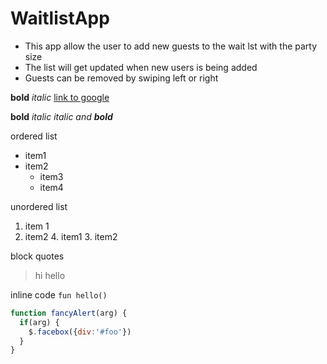 # WaitlistApp

- This app allow the user to add new guests to the wait lst with the party size
- The list will get updated when new users is being added
- Guests can be removed by swiping left or right

**bold**
*italic*
[link to google](www.google.com)

__bold__
_italic_
*italic and **bold***


ordered list
* item1
* item2
  * item3
  * item4




unordered list
1. item 1
2. item2
    4. item1 
    3. item2




block quotes
> hi
> hello

inline code
`fun hello()`



```javascript
function fancyAlert(arg) {
  if(arg) {
    $.facebox({div:'#foo'})
  }
}
```
